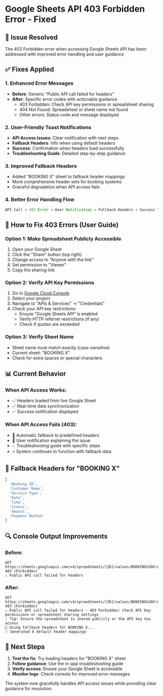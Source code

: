 # Google Sheets API 403 Forbidden Error - Fixed

## 🚨 Issue Resolved
The 403 Forbidden error when accessing Google Sheets API has been addressed with improved error handling and user guidance.

## ✅ Fixes Applied

### 1. Enhanced Error Messages
- **Before**: Generic "Public API call failed for headers"  
- **After**: Specific error codes with actionable guidance
  - 403 Forbidden: Check API key permissions or spreadsheet sharing
  - 404 Not Found: Spreadsheet or sheet name not found
  - Other errors: Status code and message displayed

### 2. User-Friendly Toast Notifications
- **API Access Issues**: Clear notification with next steps
- **Fallback Headers**: Info when using default headers
- **Success**: Confirmation when headers load successfully
- **Troubleshooting Guide**: Detailed step-by-step guidance

### 3. Improved Fallback Headers
- Added "BOOKING X" sheet to fallback header mappings
- More comprehensive header sets for booking systems
- Graceful degradation when API access fails

### 4. Better Error Handling Flow
```typescript
API Call → 403 Error → User Notification → Fallback Headers → Success Toast
```

## 🔧 How to Fix 403 Errors (User Guide)

### Option 1: Make Spreadsheet Publicly Accessible
1. Open your Google Sheet
2. Click the "Share" button (top right)
3. Change access to "Anyone with the link"
4. Set permission to "Viewer"
5. Copy the sharing link

### Option 2: Verify API Key Permissions
1. Go to [Google Cloud Console](https://console.cloud.google.com/)
2. Select your project
3. Navigate to "APIs & Services" → "Credentials"
4. Check your API key restrictions:
   - Ensure "Google Sheets API" is enabled
   - Verify HTTP referrer restrictions (if any)
   - Check if quotas are exceeded

### Option 3: Verify Sheet Name
- Sheet name must match exactly (case-sensitive)
- Current sheet: "BOOKING X"
- Check for extra spaces or special characters

## 📊 Current Behavior

### When API Access Works:
- ✅ Headers loaded from live Google Sheet
- ✅ Real-time data synchronization
- ✅ Success notification displayed

### When API Access Fails (403):
- 🔄 Automatic fallback to predefined headers
- 📢 User notification explaining the issue
- 💡 Troubleshooting guide with specific steps
- ⚡ System continues to function with fallback data

## 🎯 Fallback Headers for "BOOKING X"
```typescript
[
  'Booking ID',
  'Customer Name', 
  'Service Type',
  'Date',
  'Time',
  'Status',
  'Amount',
  'Payment Method'
]
```

## 🔍 Console Output Improvements

### Before:
```
GET https://sheets.googleapis.com/v4/spreadsheets/[ID]/values/BOOKING%20X!A1:Z1 403 (Forbidden)
⚠️ Public API call failed for headers
```

### After:
```
GET https://sheets.googleapis.com/v4/spreadsheets/[ID]/values/BOOKING%20X!A1:Z1 403 (Forbidden)
⚠️ Public API call failed for headers - 403 Forbidden: Check API key permissions or spreadsheet sharing settings
💡 Tip: Ensure the spreadsheet is shared publicly or the API key has access
🔄 Using fallback headers for BOOKING X...
✅ Generated 8 default header mappings
```

## 🚀 Next Steps

1. **Test the fix**: Try loading headers for "BOOKING X" sheet
2. **Follow guidance**: Use the in-app troubleshooting guide
3. **Verify access**: Ensure your Google Sheet is accessible
4. **Monitor logs**: Check console for improved error messages

The system now gracefully handles API access issues while providing clear guidance for resolution.
